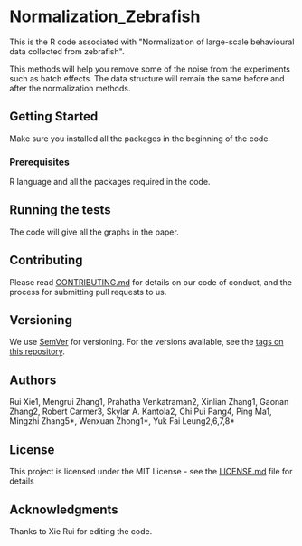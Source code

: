 # Normalization_Zebrafish
This is the R code associated with "Normalization of large-scale behavioural data collected from zebrafish".

This methods will help you remove some of the noise from the experiments such as batch effects. 
The data structure will remain the same before and after the normalization methods. 

## Getting Started
Make sure you installed all the packages in the beginning of the code. 

### Prerequisites

R language and all the packages required in the code. 


## Running the tests

The code will give all the graphs in the paper. 

## Contributing

Please read [CONTRIBUTING.md](https://gist.github.com/PurpleBooth/b24679402957c63ec426) for details on our code of conduct, and the process for submitting pull requests to us.

## Versioning

We use [SemVer](http://semver.org/) for versioning. For the versions available, see the [tags on this repository](https://github.com/your/project/tags). 

## Authors

Rui Xie1, Mengrui Zhang1, Prahatha Venkatraman2, Xinlian Zhang1, Gaonan Zhang2, Robert Carmer3, Skylar A. Kantola2, Chi Pui Pang4, Ping Ma1, Mingzhi Zhang5*, Wenxuan Zhong1*, Yuk Fai Leung2,6,7,8*

## License

This project is licensed under the MIT License - see the [LICENSE.md](LICENSE.md) file for details

## Acknowledgments

Thanks to Xie Rui for editing the code. 
